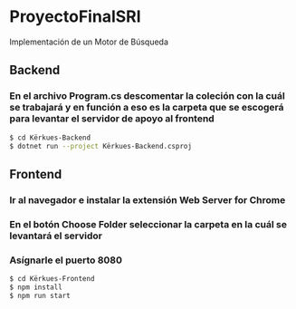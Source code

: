 # ProyectoFinalSRI
Implementación de un Motor de Búsqueda

## Backend
### En el archivo Program.cs descomentar la coleción con la cuál se trabajará y en función a eso es la carpeta que se escogerá para levantar el servidor de apoyo al frontend
```bash
$ cd Kërkues-Backend
$ dotnet run --project Kërkues-Backend.csproj
```

## Frontend
### Ir al navegador e instalar la extensión Web Server for Chrome
### En el botón Choose Folder seleccionar la carpeta en la cuál se levantará el servidor
### Asígnarle el puerto 8080

```bash
$ cd Kërkues-Frontend
$ npm install
$ npm run start
```